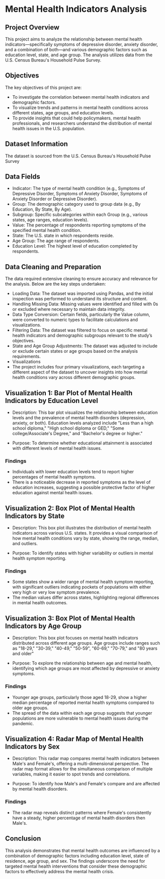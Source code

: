 # Mental Health Indicators Analysis

## Project Overview

This project aims to analyze the relationship between mental health indicators—specifically symptoms of depressive disorder, anxiety disorder, and a combination of both—and various demographic factors such as education level, state, and age group. The analysis utilizes data from the U.S. Census Bureau's Household Pulse Survey.

## Objectives
The key objectives of this project are:

- To investigate the correlation between mental health indicators and demographic factors.
- To visualize trends and patterns in mental health conditions across different states, age groups, and education levels.
- To provide insights that could help policymakers, mental health professionals, and researchers understand the distribution of mental health issues in the U.S. population.

## Dataset Information
The dataset is sourced from the U.S. Census Bureau's Household Pulse Survey

## Data Fields
- Indicator: The type of mental health condition (e.g., Symptoms of Depressive Disorder, Symptoms of Anxiety Disorder, Symptoms of Anxiety Disorder or Depressive Disorder).
- Group: The demographic category used to group data (e.g., By Education, By State, By Age).
- Subgroup: Specific subcategories within each Group (e.g., various states, age ranges, education levels).
- Value: The percentage of respondents reporting symptoms of the specified mental health condition.
- State: The U.S. state in which respondents reside.
- Age Group: The age range of respondents.
- Education Level: The highest level of education completed by respondents.

## Data Cleaning and Preparation
The data required extensive cleaning to ensure accuracy and relevance for the analysis. Below are the key steps undertaken:

- Loading Data: The dataset was imported using Pandas, and the initial inspection was performed to understand its structure and content.
- Handling Missing Data: Missing values were identified and filled with 0s or excluded where necessary to maintain data integrity.
- Data Type Conversion: Certain fields, particularly the Value column, were converted to numeric types to facilitate calculations and visualizations.
- Filtering Data: The dataset was filtered to focus on specific mental health indicators and demographic subgroups relevant to the study’s objectives.
- State and Age Group Adjustments: The dataset was adjusted to include or exclude certain states or age groups based on the analysis requirements.
- Visualizations
- The project includes four primary visualizations, each targeting a different aspect of the dataset to uncover insights into how mental health conditions vary across different demographic groups.

## Visualization 1: Bar Plot of Mental Health Indicators by Education Level
- Description: This bar plot visualizes the relationship between education levels and the prevalence of mental health disorders (depression, anxiety, or both). Education levels analyzed include "Less than a high school diploma," "High school diploma or GED," "Some college/Associate's Degree," and "Bachelor's degree or higher."

- Purpose: To determine whether educational attainment is associated with different levels of mental health issues.

### Findings

- Individuals with lower education levels tend to report higher percentages of mental health symptoms.
- There is a noticeable decrease in reported symptoms as the level of education increases, suggesting a possible protective factor of higher education against mental health issues.

## Visualization 2: Box Plot of Mental Health Indicators by State
- Description: This box plot illustrates the distribution of mental health indicators across various U.S. states. It provides a visual comparison of how mental health conditions vary by state, showing the range, median, and outliers.

- Purpose: To identify states with higher variability or outliers in mental health symptom reporting.

### Findings

- Some states show a wider range of mental health symptom reporting, with significant outliers indicating pockets of populations with either very high or very low symptom prevalence.
- The median values differ across states, highlighting regional differences in mental health outcomes.

## Visualization 3: Box Plot of Mental Health Indicators by Age Group
- Description: This box plot focuses on mental health indicators distributed across different age groups. Age groups include ranges such as "18-29," "30-39," "40-49," "50-59", "60-69," "70-79," and "80 years and older"

- Purpose: To explore the relationship between age and mental health, identifying which age groups are most affected by depressive or anxiety symptoms.

### Findings

- Younger age groups, particularly those aged 18-29, show a higher median percentage of reported mental health symptoms compared to older age groups.
- The spread of the data within each age group suggests that younger populations are more vulnerable to mental health issues during the pandemic.

## Visualization 4: Radar Map of Mental Health Indicators by Sex
- Description: This radar map compares mental health indicators between Male's and Female's, offering a multi-dimensional perspective. The radar map format allows for the simultaneous comparison of multiple variables, making it easier to spot trends and correlations.

- Purpose: To identify how Male's and Female's compare and are affected by mental health disorders.

### Findings

- The radar map reveals distinct patterns where Female's consistently have a steady, higher percentage of mental health disorders 
then Male's. 

## Conclusion
This analysis demonstrates that mental health outcomes are influenced by a combination of demographic factors including education level, state of residence, age group, and sex. The findings underscore the need for targeted mental health interventions that consider these demographic factors to effectively address the mental health crisis.